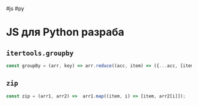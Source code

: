 #js #py 

# JS для Python разраба

## `itertools.groupby`

```js
const groupBy = (arr, key) => arr.reduce((acc, item) => ({...acc, [item[key]]: [...acc[item[key]] || [], item]}), {});
```

## `zip`

```js
const zip = (arr1, arr2) =>  arr1.map((item, i) => [item, arr2[i]]);
```
